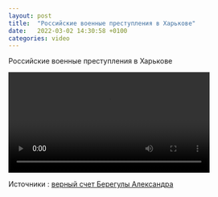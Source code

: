 ```yaml
---
layout: post
title:  "Российские военные преступления в Харькове"
date:   2022-03-02 14:30:58 +0100
categories: video
---
```


Российские военные преступления в Харькове


<video controls width="400">
    <source src="/assets/videos/Putin-crime-in-Kharkiv.webm"
            type="video/webm">
    <source src="/assets/videos/Putin-crime-in-Kharkiv.mp4"
            type="video/mp4">
    Sorry, your browser doesn't support embedded videos.
</video>

<!--<iframe width="560" height="315" src="https://www.youtube.com/embed/YYJCODB0cLM" title="YouTube video player" frameborder="0" allow="accelerometer; autoplay; clipboard-write; encrypted-media; gyroscope; picture-in-picture" allowfullscreen></iframe>-->

Источники : <a href="https://twitter.com/nftsplanet/status/1499023547402002432">верный счет Берегулы Александра</a>